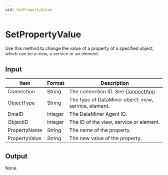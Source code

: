 ```yaml
---
uid: SetPropertyValue
---
```


# SetPropertyValue

Use this method to change the value of a property of a specified object, which can be a view, a service or an element.

## Input

| Item          | Format  | Description                                                                      |
|---------------|---------|----------------------------------------------------------------------------------|
| Connection    | String  | The connection ID. See [ConnectApp](xref:ConnectApp) . |
| ObjectType    | String  | The type of DataMiner object: view, service, element.                            |
| DmaID         | Integer | The DataMiner Agent ID.                                                          |
| ObjectID      | Integer | The ID of the view, service or element.                                          |
| PropertyName  | String  | The name of the property.                                                        |
| PropertyValue | String  | The new value of the property.                                                   |

## Output

None.


